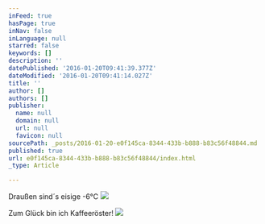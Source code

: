 ```yaml
---
inFeed: true
hasPage: true
inNav: false
inLanguage: null
starred: false
keywords: []
description: ''
datePublished: '2016-01-20T09:41:39.377Z'
dateModified: '2016-01-20T09:41:14.027Z'
title: ''
author: []
authors: []
publisher:
  name: null
  domain: null
  url: null
  favicon: null
sourcePath: _posts/2016-01-20-e0f145ca-8344-433b-b888-b83c56f48844.md
published: true
url: e0f145ca-8344-433b-b888-b83c56f48844/index.html
_type: Article

---
```

Draußen sind´s eisige -6°C
![](https://the-grid-user-content.s3-us-west-2.amazonaws.com/794de409-b4df-462f-b286-9ad7cb1e30c1.jpg)

Zum Glück bin ich Kaffeeröster!
![](https://the-grid-user-content.s3-us-west-2.amazonaws.com/829c754f-1b23-4776-b289-cb057dfd0cc8.gif)